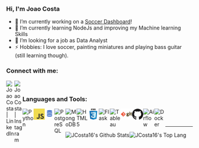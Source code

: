 ### Hi, I'm Joao Costa 

- 👷 I’m currently working on a [Soccer Dashboard](https://jcosta16.github.io/soccer/)!
- 🔧 I’m currently learning NodeJs and improving my Machine learning Skills
- 💼 I’m looking for a job as Data Analyst
- ⚡ Hobbies: I love soccer, painting miniatures and playing bass guitar (still learning though).

### Connect with me:

[<img align="left" alt="Joao Costa | LinkedIn" width="22px" src="https://cdn.jsdelivr.net/npm/simple-icons@v3/icons/linkedin.svg" />](https://www.linkedin.com/in/joao-costa-919535193/)
[<img align="left" alt="Joao Costa | Instagram" width="22px" src="https://cdn.jsdelivr.net/npm/simple-icons@v3/icons/instagram.svg" />](https://www.instagram.com/joaojim/)
<br />

### Languages and Tools:

<img align="left" alt="Python" title="Python" width="30px" src="https://upload.wikimedia.org/wikipedia/commons/c/c3/Python-logo-notext.svg" />
<img align="left" alt="JavaScript" title="JavaScript" width="30px" src="https://raw.githubusercontent.com/github/explore/80688e429a7d4ef2fca1e82350fe8e3517d3494d/topics/javascript/javascript.png" />
<img align="left" alt="SQL" title="SQL" width="26px" src="https://raw.githubusercontent.com/github/explore/80688e429a7d4ef2fca1e82350fe8e3517d3494d/topics/sql/sql.png" />
<img align="left" alt="PostgreSQL" title="PostgreSQL" width="30px" src="https://www.postgresql.org/media/img/about/press/elephant.png" />
<img align="left" alt="MongoDB" title="MongoDB" width="30px" src="https://www.clipartmax.com/png/small/275-2754492_mongodb-nosql-document-oriented-database-portable-network-mongodb-logo.png" />
<img align="left" alt="HTML5" title="HTML5" width="30px" src="https://www.w3.org/html/logo/downloads/HTML5_Logo.svg" />
<img align="left" alt="CSS3" title="CSS3" width="30px" src="https://raw.githubusercontent.com/github/explore/80688e429a7d4ef2fca1e82350fe8e3517d3494d/topics/css/css.png" />
<img align="left" alt="Flask" title="Flask!" width="30px" src="https://w7.pngwing.com/pngs/166/342/png-transparent-flask-python-bottle-web-framework-web-application-flask-white-monochrome-shoe.png" />
<img align="left" alt="Tableau" title="Tableau" width="30px" src="https://cdn.worldvectorlogo.com/logos/tableau-software.svg" />
<img align="left" alt="Git" title="Git" width="30px" 
src="https://raw.githubusercontent.com/github/explore/80688e429a7d4ef2fca1e82350fe8e3517d3494d/topics/git/git.png" />
<img align="left" alt="GitHub" title="GitHub" width="30px" src="https://raw.githubusercontent.com/github/explore/78df643247d429f6cc873026c0622819ad797942/topics/github/github.png" />
<img align="left" alt="Airflow" title="Airflow" width="30px" src="https://svn.apache.org/repos/asf/comdev/project-logos/originals/airflow-3.svg" />
<img align="left" alt="Docker" title="Docker" width="30px" src="https://cdn4.iconfinder.com/data/icons/logos-and-brands/512/97_Docker_logo_logos-512.png" />

<br />
<br />

---


<img align="left" alt="JCosta16's Github Stats" src="https://github-readme-stats.vercel.app/api?username=JCosta16&show_icons=true&theme=vue&hide_border=true" />

<img align="left" alt="JCosta16's Top Lang" src="https://github-readme-stats.vercel.app/api/top-langs/?username=JCosta16&layout=compact" />

